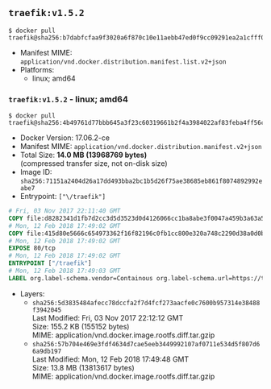 ## `traefik:v1.5.2`

```console
$ docker pull traefik@sha256:b7dabfcfaa9f3020a6f870c10e11aebb47ed0f9cc09291ea2a1cfff03873e303
```

-	Manifest MIME: `application/vnd.docker.distribution.manifest.list.v2+json`
-	Platforms:
	-	linux; amd64

### `traefik:v1.5.2` - linux; amd64

```console
$ docker pull traefik@sha256:4b49761d77bbb645a3f23c60319661b2f4a3984022af83feba4ff56c341758d6
```

-	Docker Version: 17.06.2-ce
-	Manifest MIME: `application/vnd.docker.distribution.manifest.v2+json`
-	Total Size: **14.0 MB (13968769 bytes)**  
	(compressed transfer size, not on-disk size)
-	Image ID: `sha256:71151a2404d26a17dd493bba2bc1b5d26f75ae38685eb861f8074892992eabe7`
-	Entrypoint: `["\/traefik"]`

```dockerfile
# Fri, 03 Nov 2017 22:11:40 GMT
COPY file:d8282341d1fb7d2cc3d5d3523d0d4126066cc1ba8abe3f0047a459b3a63a5653 in /etc/ssl/certs/ 
# Mon, 12 Feb 2018 17:49:02 GMT
COPY file:415d80e5666c654973362f16f82196c0fb1cc800e320a748c2290d38a0d0b66d in / 
# Mon, 12 Feb 2018 17:49:02 GMT
EXPOSE 80/tcp
# Mon, 12 Feb 2018 17:49:02 GMT
ENTRYPOINT ["/traefik"]
# Mon, 12 Feb 2018 17:49:03 GMT
LABEL org.label-schema.vendor=Containous org.label-schema.url=https://traefik.io org.label-schema.name=Traefik org.label-schema.description=A modern reverse-proxy org.label-schema.version=v1.5.2 org.label-schema.docker.schema-version=1.0
```

-	Layers:
	-	`sha256:5d3835484afecc78dccfa2f7d4fcf273aacfe0c7600b957314e38488f3942045`  
		Last Modified: Fri, 03 Nov 2017 22:12:12 GMT  
		Size: 155.2 KB (155152 bytes)  
		MIME: application/vnd.docker.image.rootfs.diff.tar.gzip
	-	`sha256:57b704e469e3fdf4634d7cae5eeb3449992107af0711e534d5f807d66a9db197`  
		Last Modified: Mon, 12 Feb 2018 17:49:48 GMT  
		Size: 13.8 MB (13813617 bytes)  
		MIME: application/vnd.docker.image.rootfs.diff.tar.gzip
